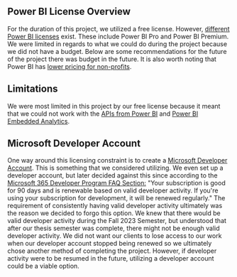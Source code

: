 
## Power BI License Overview
For the duration of this project, we utilized a free license. However, [different Power BI licenses](https://powerbi.microsoft.com/en-us/pricing/) exist. These include Power BI Pro and Power BI Premium. We were limited in regards to what we could do during the project because we did not have a budget. Below are some recommendations for the future of the project there was budget in the future. It is also worth noting that Power BI has [lower pricing for non-profits](https://www.microsoft.com/en-us/nonprofits/power-bi).

## Limitations

We were most limited in this project by our free license because it meant that we could not work with the [APIs from Power BI](https://learn.microsoft.com/en-us/rest/api/power-bi/) and [Power BI Embedded Analytics](https://learn.microsoft.com/en-us/power-bi/developer/embedded/). 

## Microsoft Developer Account

One way around this licensing constraint is to create a [Microsoft Developer Account](https://developer.microsoft.com/en-us/microsoft-365/dev-program). This is something that we considered utilizing. We even set up a developer account, but later decided against this since according to the [Microsoft 365 Developer Program FAQ Section:](https://learn.microsoft.com/en-us/office/developer-program/microsoft-365-developer-program-faq) "Your subscription is good for 90 days and is renewable based on valid developer activity. If you're using your subscription for development, it will be renewed regularly." The requirement of consistently having valid developer activity ultimately was the reason we decided to forgo this option. We knew that there would be valid developer activity during the Fall 2023 Semester, but understood that after our thesis semester was complete, there might not be enough valid developer activity. We did not want our clients to lose access to our work when our developer account stopped being renewed so we ultimately chose another method of completing the project. However, if developer activity were to be resumed in the future, utilizing a developer account could be a viable option.
